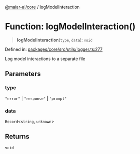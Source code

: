 [@maiar-ai/core](../index.md) / logModelInteraction

# Function: logModelInteraction()

> **logModelInteraction**(`type`, `data`): `void`

Defined in: [packages/core/src/utils/logger.ts:277](https://github.com/UraniumCorporation/maiar-ai/blob/main/packages/core/src/utils/logger.ts#L277)

Log model interactions to a separate file

## Parameters

### type

`"error"` | `"response"` | `"prompt"`

### data

`Record`\<`string`, `unknown`\>

## Returns

`void`
